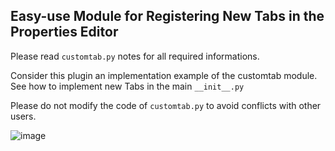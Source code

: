 ## Easy-use Module for Registering New Tabs in the Properties Editor
Please read `customtab.py` notes for all required informations.

Consider this plugin an implementation example of the customtab module.
See how to implement new Tabs in the main `__init__.py`

Please do not modify the code of `customtab.py` to avoid conflicts with other users. 

![image](https://github.com/user-attachments/assets/bcdcac9a-aa50-47cc-801f-8580469e9aea)
